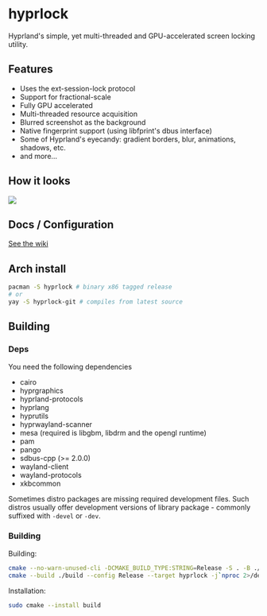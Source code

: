 # hyprlock
Hyprland's simple, yet multi-threaded and GPU-accelerated screen locking utility.

## Features
 - Uses the ext-session-lock protocol
 - Support for fractional-scale
 - Fully GPU accelerated
 - Multi-threaded resource acquisition
 - Blurred screenshot as the background
 - Native fingerprint support (using libfprint's dbus interface)
 - Some of Hyprland's eyecandy: gradient borders, blur, animations, shadows, etc.
 - and more...

## How it looks

![](https://i.ibb.co/8Bd98BP/20240220-00h12m46s.png)

## Docs / Configuration
[See the wiki](https://wiki.hyprland.org/Hypr-Ecosystem/hyprlock/)

## Arch install
```sh
pacman -S hyprlock # binary x86 tagged release
# or
yay -S hyprlock-git # compiles from latest source
```

## Building

### Deps
You need the following dependencies

- cairo
- hyprgraphics
- hyprland-protocols
- hyprlang
- hyprutils
- hyprwayland-scanner
- mesa (required is libgbm, libdrm and the opengl runtime)
- pam
- pango
- sdbus-cpp (>= 2.0.0)
- wayland-client
- wayland-protocols
- xkbcommon

Sometimes distro packages are missing required development files.
Such distros usually offer development versions of library package - commonly suffixed with `-devel` or `-dev`.

### Building

Building:
```sh
cmake --no-warn-unused-cli -DCMAKE_BUILD_TYPE:STRING=Release -S . -B ./build
cmake --build ./build --config Release --target hyprlock -j`nproc 2>/dev/null || getconf _NPROCESSORS_CONF`
```

Installation:
```sh
sudo cmake --install build
```

